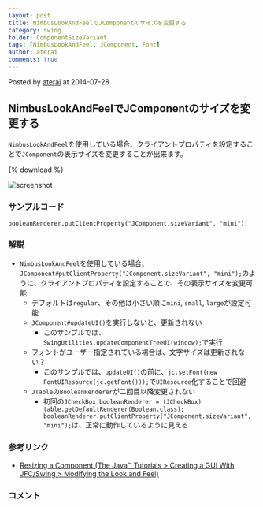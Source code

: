 ```yaml
---
layout: post
title: NimbusLookAndFeelでJComponentのサイズを変更する
category: swing
folder: ComponentSizeVariant
tags: [NimbusLookAndFeel, JComponent, Font]
author: aterai
comments: true
---
```


Posted by [aterai](http://terai.xrea.jp/aterai.html) at 2014-07-28

## NimbusLookAndFeelでJComponentのサイズを変更する
`NimbusLookAndFeel`を使用している場合、クライアントプロパティを設定することで`JComponent`の表示サイズを変更することが出来ます。

{% download %}

![screenshot](https://lh6.googleusercontent.com/-Uru9Oco4olg/U9T5RHzJ_5I/AAAAAAAACKY/7N7a3Ya3sYw/s800/ComponentSizeVariant.png)

### サンプルコード
<pre class="prettyprint"><code>booleanRenderer.putClientProperty("JComponent.sizeVariant", "mini");
</code></pre>

### 解説
- `NimbusLookAndFeel`を使用している場合、`JComponent#putClientProperty("JComponent.sizeVariant", "mini");`のように、クライアントプロパティを設定することで、その表示サイズを変更可能
    - デフォルトは`regular`、その他は小さい順に`mini`, `small`, `large`が設定可能
    - `JComponent#updateUI()`を実行しないと、更新されない
        - このサンプルでは、`SwingUtilities.updateComponentTreeUI(window);`で実行
    - フォントがユーザー指定されている場合は、文字サイズは更新されない？
        - このサンプルでは、`updateUI()`の前に、`jc.setFont(new FontUIResource(jc.getFont()));`で`UIResource`化することで回避
    - `JTable`の`BooleanRenderer`が二回目以降変更されない
        - 初回の`JCheckBox booleanRenderer = (JCheckBox) table.getDefaultRenderer(Boolean.class); booleanRenderer.putClientProperty("JComponent.sizeVariant", "mini");`は、正常に動作しているように見える

<!-- dummy comment line for breaking list -->

### 参考リンク
- [Resizing a Component (The Java™ Tutorials > Creating a GUI With JFC/Swing > Modifying the Look and Feel)](http://docs.oracle.com/javase/tutorial/uiswing/lookandfeel/size.html)

<!-- dummy comment line for breaking list -->

### コメント
